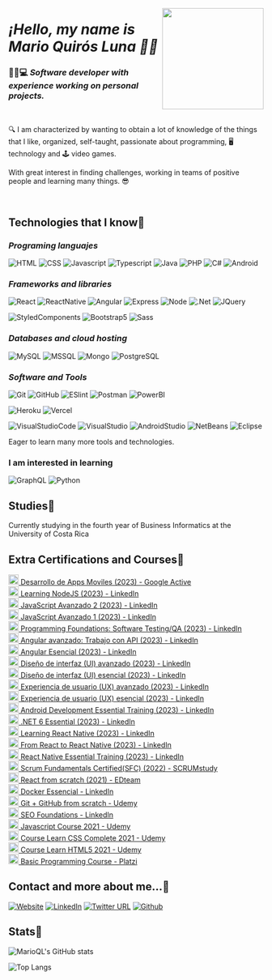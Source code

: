 <p align="center" width="300">
   <a src="https://marioql-dev.vercel.app/"><img align="right" width="200" src="https://user-images.githubusercontent.com/37676736/147899698-b0b4fff2-e816-42b9-9be7-ffcc58acdee0.jpg" /></a>
   <em><h1 align="left">¡Hello, my name is Mario Quirós Luna 👋🤓</h1></em>
</p>

### 🧑🏻💻 *Software developer with experience working on personal projects.* 

</br>

🔍 I am characterized by wanting to obtain a lot of knowledge of the things that I like, organized, self-taught, passionate about programming, 🖥️ technology and 🕹️ video games.

With great interest in finding challenges, working in teams of positive people and learning many things. 😎

</br>

## Technologies that I know📖

### *Programing languajes*

![HTML](https://custom-icon-badges.herokuapp.com/badge/-HTML-%23E34F26?style=flat&logo=html5&logoColor=white&labelColor=111)
![CSS](https://custom-icon-badges.herokuapp.com/badge/-CSS-%231572b6?style=flat&logo=css3&logoColor=white&labelColor=111)
![Javascript](https://custom-icon-badges.herokuapp.com/badge/-JavaScript-%23F7DF1E?style=flat&logo=javascript&logoColor=white&labelColor=111)
![Typescript](https://custom-icon-badges.herokuapp.com/badge/-Typescript-%23007acc?style=flat&logo=typescript&logoColor=white&labelColor=111)
![Java](https://custom-icon-badges.herokuapp.com/badge/-Java-%23007396?style=flat&logo=java&logoColor=white&labelColor=111)
![PHP](https://custom-icon-badges.herokuapp.com/badge/-PHP-%23777BB4?style=flat&logo=php&logoColor=white&labelColor=111)
![C#](https://custom-icon-badges.herokuapp.com/badge/-CSharp-%23239120?style=flat&logo=csharp&logoColor=white&labelColor=111)
![Android](https://custom-icon-badges.herokuapp.com/badge/-Android-%233DDC84?style=flat&logo=Android&logoColor=white&labelColor=111)

### *Frameworks and libraries*
![React](https://custom-icon-badges.herokuapp.com/badge/-React-%2361DAFB?style=flat&logo=react&logoColor=white&labelColor=111)
![ReactNative](https://custom-icon-badges.herokuapp.com/badge/-ReactNative-%2361DAFB?style=flat&logo=react&logoColor=white&labelColor=111)
![Angular](https://custom-icon-badges.herokuapp.com/badge/-Angular-%23DD0031?style=flat&logo=angular&logoColor=white&labelColor=111)
![Express](https://custom-icon-badges.herokuapp.com/badge/-Express-%23000000?style=flat&logo=express&logoColor=white&labelColor=111)
![Node](https://custom-icon-badges.herokuapp.com/badge/-Node-%23339933?style=flat&logo=nodedotjs&logoColor=white&labelColor=111)
![.Net](https://custom-icon-badges.herokuapp.com/badge/-.NET-%23512BD4?style=flat&logo=.NET&logoColor=white&labelColor=111)
![JQuery](https://custom-icon-badges.herokuapp.com/badge/-JQuery-%230769AD?style=flat&logo=jQuery&logoColor=white&labelColor=111)

![StyledComponents](https://custom-icon-badges.herokuapp.com/badge/-StyledComponents-%23DB7093?style=flat&logo=styled-components&logoColor=white&labelColor=111)
![Bootstrap5](https://custom-icon-badges.herokuapp.com/badge/-Bootstrap5-%237952B3?style=flat&logo=bootstrap&logoColor=white&labelColor=111)
![Sass](https://custom-icon-badges.herokuapp.com/badge/-Sass-%23CC6699?style=flat&logo=sass&logoColor=white&labelColor=111)

### *Databases and cloud hosting*
![MySQL](https://custom-icon-badges.herokuapp.com/badge/-MySQL-%234479A1?style=flat&logo=mysql&logoColor=white&labelColor=111)
![MSSQL](https://custom-icon-badges.herokuapp.com/badge/-MSSQL-%23CC2927?style=flat&logo=MicrosoftSQLServer&logoColor=white&labelColor=111)
![Mongo](https://custom-icon-badges.herokuapp.com/badge/-Mongo-%2347A248?style=flat&logo=mongodb&logoColor=white&labelColor=111)
![PostgreSQL](https://custom-icon-badges.herokuapp.com/badge/-PostgreSQL-%234169E1?style=flat&logo=PostgreSQL&logoColor=white&labelColor=111)

### *Software and Tools*
![Git](https://custom-icon-badges.herokuapp.com/badge/-Git-%23F05032?style=flat&logo=git&logoColor=white&labelColor=111)
![GitHub](https://custom-icon-badges.herokuapp.com/badge/-GitHub-%23181717?style=flat&logo=github&logoColor=white&labelColor=111)
![ESlint](https://custom-icon-badges.herokuapp.com/badge/-ESlint-%234B32C3?style=flat&logo=ESlint&logoColor=white&labelColor=111)
![Postman](https://custom-icon-badges.herokuapp.com/badge/-Postman-%23FF6C37?style=flat&logo=Postman&logoColor=white&labelColor=111)
![PowerBI](https://custom-icon-badges.herokuapp.com/badge/-PowerBI-%23F2C811?style=flat&logo=PowerBI&logoColor=white&labelColor=111)

![Heroku](https://custom-icon-badges.herokuapp.com/badge/-Heroku-%23430098?style=flat&logo=Heroku&logoColor=white&labelColor=111)
![Vercel](https://custom-icon-badges.herokuapp.com/badge/-Vercel-%23000000?style=flat&logo=Vercel&logoColor=white&labelColor=111)

![VisualStudioCode](https://custom-icon-badges.herokuapp.com/badge/-VisualStudioCode-%23007ACC?style=flat&logo=VisualStudioCode&logoColor=white&labelColor=111)
![VisualStudio](https://custom-icon-badges.herokuapp.com/badge/-VisualStudio-%235C2D91?style=flat&logo=VisualStudio&logoColor=white&labelColor=111)
![AndroidStudio](https://custom-icon-badges.herokuapp.com/badge/-AndroidStudio-%233DDC84?style=flat&logo=AndroidStudio&logoColor=white&labelColor=111)
![NetBeans](https://custom-icon-badges.herokuapp.com/badge/-NetBeans-%231B6AC6?style=flat&logo=ApacheNetBeansIDE&logoColor=white&labelColor=111)
![Eclipse](https://custom-icon-badges.herokuapp.com/badge/-Eclipse-%232C2255?style=flat&logo=EclipseIDE&logoColor=white&labelColor=111)


Eager to learn many more tools and technologies.

### I am interested in learning
![GraphQL](https://custom-icon-badges.herokuapp.com/badge/-GraphQL-%23E10098?style=flat&logo=GraphQL&logoColor=white&labelColor=111)
![Python](https://custom-icon-badges.herokuapp.com/badge/-Python-%233776AB?style=flat&logo=Python&logoColor=white&labelColor=111)

## Studies📘
Currently studying in the fourth year of Business Informatics at the University of Costa Rica

## Extra Certifications and Courses📝
<a href='https://www.linkedin.com/feed/update/urn:li:activity:7079924145114771456/' target='_blank'>
  <img width='20px' src='https://res.cloudinary.com/dusx4zdpz/image/upload/v1687985829/portfolio/chat_1_bv0r38.png' alt='Logo' />
   Desarrollo de Apps Moviles (2023) - Google Active
</a>
</br>
<a href='https://www.linkedin.com/learning/certificates/43b4733dd555a79fb0d6ae21617386106a6104889fb50f4dbce151604824ac11' target='_blank'>
  <img width='20px' src='https://res.cloudinary.com/dusx4zdpz/image/upload/v1638987539/portfolio/node_k24mps.png' alt='Logo' />
   Learning NodeJS (2023) - LinkedIn
</a>
</br>
<a href='https://www.linkedin.com/learning/certificates/281ff5851b6b2acb5a543d30f6486ac40c1f79183f301b4c68c6dd5123b4ead1' target='_blank'>
  <img width='20px' src='https://res.cloudinary.com/dusx4zdpz/image/upload/v1638987538/portfolio/js_l2gveb.png' alt='Logo' />
   JavaScript Avanzado 2 (2023) - LinkedIn
</a>
</br>
<a href='https://www.linkedin.com/learning/certificates/ad886dfa3df048956136ed5d9bc5293241fe979b7df235f0ac80d659830bb8da' target='_blank'>
  <img width='20px' src='https://res.cloudinary.com/dusx4zdpz/image/upload/v1638987538/portfolio/js_l2gveb.png' alt='Logo' />
   JavaScript Avanzado 1 (2023) - LinkedIn
</a>
</br>
<a href='https://www.linkedin.com/learning/certificates/3df063af6571230df5351e4a312adddbf0d99790f3e3ff2ada398bece5392cf8' target='_blank'>
  <img width='20px' src='https://res.cloudinary.com/dusx4zdpz/image/upload/v1680545610/test_fl5ist.png' alt='Logo' />
   Programming Foundations: Software Testing/QA (2023) - LinkedIn
</a>
</br>
<a href='https://www.linkedin.com/learning/certificates/4bfc9517e7f2d825ba25b848a743d6fb8299a6cbfa8f92f5126eb12e39799b52' target='_blank'>
  <img width='20px' src='https://res.cloudinary.com/dusx4zdpz/image/upload/v1679101252/portfolio/angular_qmv8sr.png' alt='Logo' />
   Angular avanzado: Trabajo con API (2023) - LinkedIn
</a>
</br>
<a href='https://www.linkedin.com/learning/certificates/6e866d93fdceaf6322aac5228f3f65a843dcc1c4b541ee6e1e595e24852b1449' target='_blank'>
  <img width='20px' src='https://res.cloudinary.com/dusx4zdpz/image/upload/v1679101252/portfolio/angular_qmv8sr.png' alt='Logo' />
   Angular Esencial (2023) - LinkedIn
</a>
</br>
<a href='https://www.linkedin.com/learning/certificates/c2f36fc779843b38c7fea5b6cf596c7b0a4ff86a5855ff4d3c042f07cb3cdb5e' target='_blank'>
  <img width='20px' src='https://res.cloudinary.com/dusx4zdpz/image/upload/v1679071207/portfolio/ui_l1t5gm.png' alt='Logo' />
   Diseño de interfaz (UI) avanzado (2023) - LinkedIn
</a>
</br>
<a href='https://www.linkedin.com/learning/certificates/9800b3cbd63c4b331cb4f30ca512cb80c1733d5cad2dbc9f9e0a86a92c4e2f80' target='_blank'>
  <img width='20px' src='https://res.cloudinary.com/dusx4zdpz/image/upload/v1679071207/portfolio/ui_l1t5gm.png' alt='Logo' />
   Diseño de interfaz (UI) esencial (2023) - LinkedIn
</a>
</br>
<a href='https://www.linkedin.com/learning/certificates/c561ab5f17a55f30ad9faed81c267c36dd258f5930835417e45fefb5d7c6f0be' target='_blank'>
  <img width='20px' src='https://res.cloudinary.com/dusx4zdpz/image/upload/v1679071207/portfolio/ui_l1t5gm.png' alt='Logo' />
   Experiencia de usuario (UX) avanzado (2023) - LinkedIn
</a>
</br>
<a href='https://www.linkedin.com/learning/certificates/487353e56afdb160d5dc7fe89915adc618477f5b78e69c34ef9fa95bb7b19429' target='_blank'>
  <img width='20px' src='https://res.cloudinary.com/dusx4zdpz/image/upload/v1679071207/portfolio/ui_l1t5gm.png' alt='Logo' />
   Experiencia de usuario (UX) esencial (2023) - LinkedIn
</a>
</br>
<a href='https://www.linkedin.com/learning/certificates/c1e337f4e9da143364c0c35eb01e0a68a9e6fe596afbb058d6386d220d76a792' target='_blank'>
  <img width='20px' src='https://res.cloudinary.com/dusx4zdpz/image/upload/v1678570423/portfolio/android_xvzuym.png' alt='Logo' />
   Android Development Essential Training (2023) - LinkedIn
</a>
</br>
<a href='https://www.linkedin.com/learning/certificates/d04c60039a5d7f6e1571ec672a64d4b3b57366c6b7563ad0824a409805c92ec9' target='_blank'>
  <img width='20px' src='https://res.cloudinary.com/dusx4zdpz/image/upload/v1638987539/portfolio/NET_Core_jfsgq5.png' alt='Logo' />
   .NET 6 Essential (2023) - LinkedIn
</a>
</br>
<a href='https://www.linkedin.com/learning/certificates/f22e6a17f0ec7da94fc3dba56c708e5051ab559289a1b8e092576a980e22363c' target='_blank'>
  <img width='20px' src='https://res.cloudinary.com/dusx4zdpz/image/upload/v1638987539/portfolio/react_lriiap.png' alt='Logo' />
   Learning React Native (2023) - LinkedIn
</a>
</br>
<a href='https://www.linkedin.com/learning/certificates/257e170cd43075f93b99274f75c6a1cfec0c925a429f6160dcbfabf1f1210b5a' target='_blank'>
  <img width='20px' src='https://res.cloudinary.com/dusx4zdpz/image/upload/v1638987539/portfolio/react_lriiap.png' alt='Logo' />
   From React to React Native (2023) - LinkedIn
</a>
</br>
<a href='https://www.linkedin.com/learning/certificates/a87ec4e1c33f041f3fc8297fd9bb7c15a0c80b273616dec5c31ad9ea45430f89' target='_blank'>
  <img width='20px' src='https://res.cloudinary.com/dusx4zdpz/image/upload/v1638987539/portfolio/react_lriiap.png' alt='Logo' />
   React Native Essential Training (2023) - LinkedIn
</a>
</br>
<a href='https://www.scrumstudy.com/certification/verify?type=SFC&number=953368' target='_blank'>
  <img width='20px' src='https://res.cloudinary.com/dusx4zdpz/image/upload/v1638987538/portfolio/leadership_itxmy1.png' alt='Logo' />
   Scrum Fundamentals Certified(SFC) (2022) - SCRUMstudy
</a>
</br>
<a href='https://www.linkedin.com/feed/update/urn:li:activity:6880284512937357313/' target='_blank'>
  <img width='20px' src='https://res.cloudinary.com/dusx4zdpz/image/upload/v1638987539/portfolio/react_lriiap.png' alt='Logo' />
   React from scratch (2021) - EDteam
</a>
</br>
<a href='https://www.linkedin.com/learning/certificates/b4335aee084c1f0911b423e40714c6149e147ad2e6deb7161b8360a53a06df0d' target='_blank'>
  <img width='20px' src='https://res.cloudinary.com/dusx4zdpz/image/upload/v1638987539/portfolio/autodidact_ymsrlc.png' alt='Logo' />
   Docker Essencial - LinkedIn
</a>
</br>
<a href='https://www.udemy.com/certificate/UC-6b107b2e-f350-4afd-9359-55a4ab0efb2a/' target='_blank'>
  <img width='20px' src='https://res.cloudinary.com/dusx4zdpz/image/upload/v1639372535/portfolio/git_l7ljml.png' alt='Logo' />
   Git + GitHub from scratch - Udemy
</a>
</br>
<a href='https://www.linkedin.com/learning/certificates/779c0ad5a7747e969d1c06bf01a4bf9e024ec5b72a3d401aee422ff205b843ef?trk=share_certificate' target='_blank'>
   <img width='20px' src='https://res.cloudinary.com/dusx4zdpz/image/upload/v1638987538/portfolio/leadership_itxmy1.png' alt='Logo' />
   SEO Foundations - LinkedIn
</a>
</br>
<a href='https://www.udemy.com/certificate/UC-4ae12af7-c2ca-4a1b-b901-8c8c6ea2c984/' target='_blank'>
  <img width='20px' src='https://res.cloudinary.com/dusx4zdpz/image/upload/v1638987538/portfolio/js_l2gveb.png' alt='Logo' />
   Javascript Course 2021 - Udemy
</a>
</br>
<a href='https://www.udemy.com/certificate/UC-ce3c4ffa-f927-4f96-8234-9da3657a08c2/' target='_blank'>
  <img width='20px' src='https://res.cloudinary.com/dusx4zdpz/image/upload/v1638987538/portfolio/css-3_msdndh.png' alt='Logo' />
   Course Learn CSS Complete 2021 - Udemy
</a>
</br>
<a href='https://www.udemy.com/certificate/UC-bfeab77b-dfae-4aa3-8ccb-1102f40c6e22/' target='_blank'>
  <img width='20px' src='https://res.cloudinary.com/dusx4zdpz/image/upload/v1638987538/portfolio/html-5_d9vbhr.png' alt='Logo' />
   Course Learn HTML5 2021 - Udemy
</a>
</br>
<a href='https://platzi.com/p/mario-quiros/curso/1050-programacion-basica/diploma/detalle/' target='_blank'>
  <img width='20px' src='https://res.cloudinary.com/dusx4zdpz/image/upload/v1638987539/portfolio/autodidact_ymsrlc.png' alt='Logo' />
   Basic Programming Course - Platzi
</a>
   
## Contact and more about me...📧
[![Website](https://img.shields.io/website?label=Portfolio&up_color=%231E0A46&up_message=Mario%20Quiros%20Luna%20Dev&url=https%3A%2F%2Fmarioql-dev.vercel.app%2F)](https://marioql-dev.vercel.app/)
[![LinkedIn](https://custom-icon-badges.herokuapp.com/badge/-LinkedIn%20Mario%20Quirós%20Luna-%230A66C2?style=flat&logo=LinkedIn&logoColor=white&labelColor=111)](https://www.linkedin.com/in/mario-quir%C3%B3s-luna-dev-b99050206/)
[![Twitter URL](https://img.shields.io/twitter/url?label=Twitter%20%40MarioQuirosL&style=social&url=https%3A%2F%2Ftwitter.com%2FMarioQuirosL)](https://twitter.com/MarioQuirosL)
[![Github](https://img.shields.io/github/followers/MarioQuirosLuna?label=Github&style=social)](https://github.com/MarioQuirosLuna)

## Stats💯
![MarioQL's GitHub stats](https://github-readme-stats.vercel.app/api?username=MarioQuirosLuna&show_icons=true&theme=midnight-purple)

![Top Langs](https://github-readme-stats.vercel.app/api/top-langs/?username=MarioQuirosLuna&langs_count=20&theme=midnight-purple&layout=compact)
